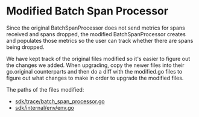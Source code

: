 # Modified Batch Span Processor

Since the original BatchSpanProcessor does not send metrics for spans received and spans dropped, the modified BatchSpanProcessor creates and populates those metrics so the user can track whether there are spans being dropped.

We have kept track of the original files modified so it's easier to figure out the changes we added. When upgrading, copy the newer files into their go.original counterparts and then do a diff with the modified.go files to figure out what changes to make in order to upgrade the modified files.

The paths of the files modified:
- [sdk/trace/batch_span_processor.go](https://github.com/open-telemetry/opentelemetry-go/blob/main/sdk/trace/batch_span_processor.go)
- [sdk/internal/env/env.go](https://github.com/open-telemetry/opentelemetry-go/blob/main/sdk/internal/env/env.go)
